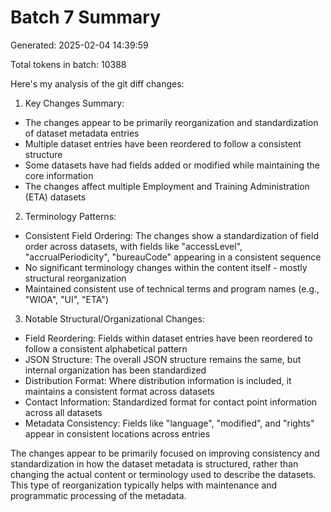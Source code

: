 # Batch 7 Summary

Generated: 2025-02-04 14:39:59

Total tokens in batch: 10388

Here's my analysis of the git diff changes:

1. Key Changes Summary:
- The changes appear to be primarily reorganization and standardization of dataset metadata entries
- Multiple dataset entries have been reordered to follow a consistent structure
- Some datasets have had fields added or modified while maintaining the core information
- The changes affect multiple Employment and Training Administration (ETA) datasets

2. Terminology Patterns:
- Consistent Field Ordering: The changes show a standardization of field order across datasets, with fields like "accessLevel", "accrualPeriodicity", "bureauCode" appearing in a consistent sequence
- No significant terminology changes within the content itself - mostly structural reorganization
- Maintained consistent use of technical terms and program names (e.g., "WIOA", "UI", "ETA")

3. Notable Structural/Organizational Changes:
- Field Reordering: Fields within dataset entries have been reordered to follow a consistent alphabetical pattern
- JSON Structure: The overall JSON structure remains the same, but internal organization has been standardized
- Distribution Format: Where distribution information is included, it maintains a consistent format across datasets
- Contact Information: Standardized format for contact point information across all datasets
- Metadata Consistency: Fields like "language", "modified", and "rights" appear in consistent locations across entries

The changes appear to be primarily focused on improving consistency and standardization in how the dataset metadata is structured, rather than changing the actual content or terminology used to describe the datasets. This type of reorganization typically helps with maintenance and programmatic processing of the metadata.